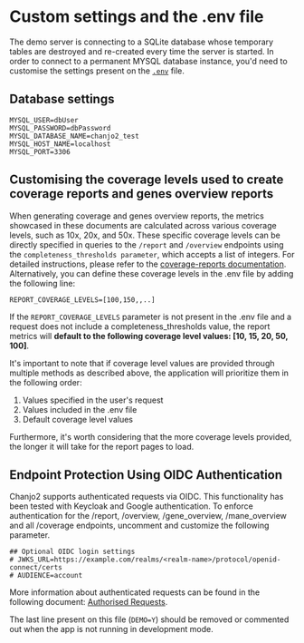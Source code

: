 # Custom settings and the .env file

The demo server is connecting to a SQLite database whose temporary tables are destroyed and re-created every time the server is started.
In order to connect to a permanent MYSQL database instance, you'd need to customise the settings present on the [`.env`](https://github.com/Clinical-Genomics/chanjo2/blob/main/.env) file.

## Database settings
```
MYSQL_USER=dbUser
MYSQL_PASSWORD=dbPassword
MYSQL_DATABASE_NAME=chanjo2_test
MYSQL_HOST_NAME=localhost
MYSQL_PORT=3306
```

## Customising the coverage levels used to create coverage reports and genes overview reports

When generating coverage and genes overview reports, the metrics showcased in these documents are calculated across various coverage levels, such as 10x, 20x, and 50x.
These specific coverage levels can be directly specified in queries to the `/report` and `/overview` endpoints using the `completeness_thresholds parameter`, which accepts a list of integers. 
For detailed instructions, please refer to the [coverage-reports documentation](../usage/coverage-reports.md).
Alternatively, you can define these coverage levels in the .env file by adding the following line:

```
REPORT_COVERAGE_LEVELS=[100,150,,..]
```

If the `REPORT_COVERAGE_LEVELS` parameter is not present in the .env file and a request does not include a completeness_thresholds value, the report metrics will **default to the following coverage level values: [10, 15, 20, 50, 100]**.

It's important to note that if coverage level values are provided through multiple methods as described above, the application will prioritize them in the following order:

1. Values specified in the user's request
2. Values included in the .env file
3. Default coverage level values

Furthermore, it's worth considering that the more coverage levels provided, the longer it will take for the report pages to load.

## Endpoint Protection Using OIDC Authentication

Chanjo2 supports authenticated requests via OIDC. This functionality has been tested with Keycloak and Google authentication.
To enforce authentication for the /report, /overview, /gene_overview, /mane_overview and all /coverage endpoints, uncomment and customize the following parameter.

```
## Optional OIDC login settings
# JWKS_URL=https://example.com/realms/<realm-name>/protocol/openid-connect/certs
# AUDIENCE=account
```

More information about authenticated requests can be found in the following document: [Authorised Requests](../usage/authorised_requests.md).

The last line present on this file (`DEMO=Y`) should be removed or commented out when the app is not running in development mode.